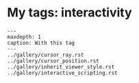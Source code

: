 # My tags: interactivity

```{toctree}
---
maxdepth: 1
caption: With this tag
---
../gallery/cursor_ray.rst
../gallery/cursor_position.rst
../gallery/inherit_viewer_style.rst
../gallery/interactive_scripting.rst
```
